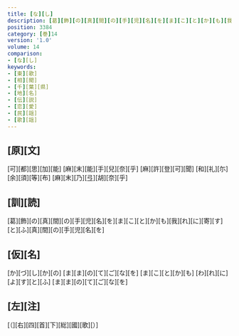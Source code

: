 ```yaml
---
title: [な][し]
description: [葛][飾][の][真][間][の][手][児][名][を][ま][こ][と][か][も][我][れ][に][寄][す][と][ふ][真][間][の][手][児][名][を]
position: 3384
category: [巻]14
version: '1.0'
volume: 14
comparison:
- [な][し]
keywords:
- [東][歌]
- [相][聞]
- [千][葉][県]
- [地][名]
- [伝][説]
- [恋][愛]
- [民][謡]
- [歌][謡]
---
```


## [原][文]

[可][都][思][加][能] [麻][末][能][手][兒][奈][乎] [麻][許][登][可][聞] [和][礼][尓][余][須][等][布] [麻][末][乃][弖][胡][奈][乎]

## [訓][読]

[葛][飾][の][真][間][の][手][児][名][を][ま][こ][と][か][も][我][れ][に][寄][す][と][ふ][真][間][の][手][児][名][を]

## [仮][名]

[か][づ][し][か][の] [ま][ま][の][て][ご][な][を] [ま][こ][と][か][も] [わ][れ][に][よ][す][と][ふ] [ま][ま][の][て][ご][な][を]

## [左][注]

[（][右][四][首][下][総][國][歌][）]
